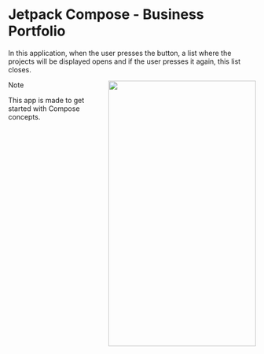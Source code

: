 # Jetpack Compose - Business Portfolio
<div align="left">
  
  In this application, when the user presses the button, a list where the projects will be displayed opens and if the user presses it again, this list closes.

  <img src = "https://github.com/aydozy/KotlinCompose-BusinessPortfolio/assets/104395137/ca2ba4e1-5d91-4781-94da-12bc868a0324" width = "300" height ="540" align = "right">
</div>
  




> [!NOTE]
> This app is made to get started with Compose concepts.

